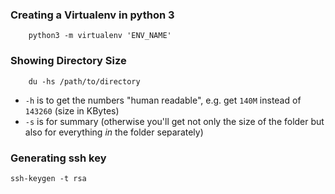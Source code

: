 ### Creating a Virtualenv in python 3

		python3 -m virtualenv 'ENV_NAME'

### Showing Directory Size

		du -hs /path/to/directory

-   `-h`  is to get the numbers "human readable", e.g. get  `140M`  instead of  `143260`  (size in KBytes)
-   `-s`  is for summary (otherwise you'll get not only the size of the folder but also for everything  _in_  the folder separately)


### Generating ssh key

	ssh-keygen -t rsa
<!--stackedit_data:
eyJoaXN0b3J5IjpbLTE0MTA2MDgzNjgsLTQwNTE4OTgyOSwtND
A1MTg5ODI5XX0=
-->